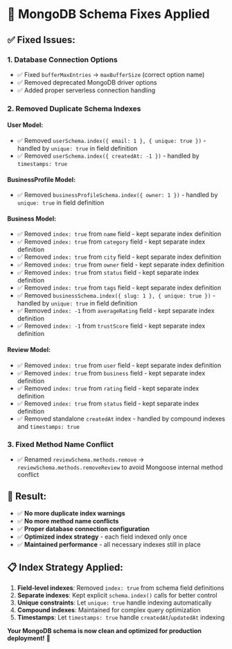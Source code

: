 # 🔧 MongoDB Schema Fixes Applied

## ✅ **Fixed Issues:**

### **1. Database Connection Options**
- ✅ Fixed `bufferMaxEntries` → `maxBufferSize` (correct option name)
- ✅ Removed deprecated MongoDB driver options
- ✅ Added proper serverless connection handling

### **2. Removed Duplicate Schema Indexes**

#### **User Model:**
- ✅ Removed `userSchema.index({ email: 1 }, { unique: true })` - handled by `unique: true` in field definition
- ✅ Removed `userSchema.index({ createdAt: -1 })` - handled by `timestamps: true`

#### **BusinessProfile Model:**
- ✅ Removed `businessProfileSchema.index({ owner: 1 })` - handled by `unique: true` in field definition

#### **Business Model:**
- ✅ Removed `index: true` from `name` field - kept separate index definition
- ✅ Removed `index: true` from `category` field - kept separate index definition  
- ✅ Removed `index: true` from `city` field - kept separate index definition
- ✅ Removed `index: true` from `owner` field - kept separate index definition
- ✅ Removed `index: true` from `status` field - kept separate index definition
- ✅ Removed `index: true` from `tags` field - kept separate index definition
- ✅ Removed `businessSchema.index({ slug: 1 }, { unique: true })` - handled by `unique: true` in field definition
- ✅ Removed `index: -1` from `averageRating` field - kept separate index definition
- ✅ Removed `index: -1` from `trustScore` field - kept separate index definition

#### **Review Model:**
- ✅ Removed `index: true` from `user` field - kept separate index definition
- ✅ Removed `index: true` from `business` field - kept separate index definition
- ✅ Removed `index: true` from `rating` field - kept separate index definition
- ✅ Removed `index: true` from `status` field - kept separate index definition
- ✅ Removed standalone `createdAt` index - handled by compound indexes and `timestamps: true`

### **3. Fixed Method Name Conflict**
- ✅ Renamed `reviewSchema.methods.remove` → `reviewSchema.methods.removeReview` to avoid Mongoose internal method conflict

## 🎯 **Result:**
- ✅ **No more duplicate index warnings**
- ✅ **No more method name conflicts**
- ✅ **Proper database connection configuration**
- ✅ **Optimized index strategy** - each field indexed only once
- ✅ **Maintained performance** - all necessary indexes still in place

## 📋 **Index Strategy Applied:**
1. **Field-level indexes**: Removed `index: true` from schema field definitions
2. **Separate indexes**: Kept explicit `schema.index()` calls for better control
3. **Unique constraints**: Let `unique: true` handle indexing automatically
4. **Compound indexes**: Maintained for complex query optimization
5. **Timestamps**: Let `timestamps: true` handle `createdAt`/`updatedAt` indexing

**Your MongoDB schema is now clean and optimized for production deployment!** 🚀
